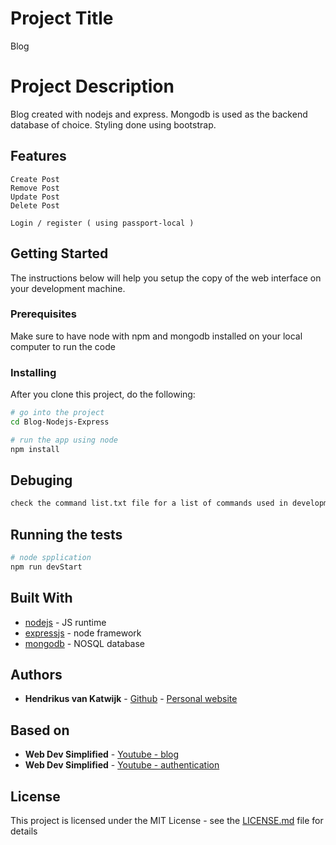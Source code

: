 # Project Title

Blog

# Project Description

Blog created with nodejs and express. Mongodb is used as the backend database of choice. Styling done using bootstrap.

## Features
```
Create Post
Remove Post
Update Post
Delete Post

Login / register ( using passport-local )
```

## Getting Started

The instructions below will help you setup the copy of the web interface on your development machine.

### Prerequisites

Make sure to have node with npm and mongodb installed on your local computer to run the code

### Installing

After you clone this project, do the following:

```bash
# go into the project
cd Blog-Nodejs-Express

# run the app using node
npm install

```

## Debuging
```bash
check the command list.txt file for a list of commands used in development .
```

## Running the tests
```bash
# node spplication
npm run devStart

```

## Built With

* [nodejs](https://nodejs.org/en/) - JS runtime
* [expressjs](https://expressjs.com/) - node framework
* [mongodb](https://www.mongodb.com/) - NOSQL database


## Authors

* **Hendrikus van Katwijk** - [Github](https://github.com/vankatwijk) - [Personal website](https://hpvk.com)

## Based on

* **Web Dev Simplified** - [Youtube - blog](https://www.youtube.com/watch?v=1NrHkjlWVhM)
* **Web Dev Simplified** - [Youtube - authentication](https://www.youtube.com/watch?v=-RCnNyD0L-s&list=WL&index=13&t=0s)

## License

This project is licensed under the MIT License - see the [LICENSE.md](LICENSE.md) file for details
